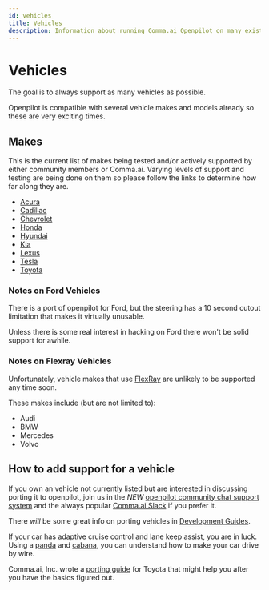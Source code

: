 ```yaml
---
id: vehicles
title: Vehicles
description: Information about running Comma.ai Openpilot on many existing auto makers including but not limited to Acura and Cadillac and Chevrolet and Honda and Hyundai and Kia and Lexus and Tesla and Toyota and  and many more.
---
```

# Vehicles

The goal is to always support as many vehicles as possible.

Openpilot is compatible with several vehicle makes and models already so these are very exciting times.

## Makes

This is the current list of makes being tested and/or actively supported by either community members or Comma.ai.
Varying levels of support and testing are being done on them so please follow the links to determine how far along they are.

* [Acura](/vehicles/acura)
* [Cadillac](/vehicles/cadillac)
* [Chevrolet](/vehicles/chevrolet)
* [Honda](/vehicles/honda)
* [Hyundai](/vehicles/hyundai)
* [Kia](/vehicles/kia)
* [Lexus](/vehicles/lexus)
* [Tesla](/vehicles/tesla)
* [Toyota](/vehicles/toyota)

### Notes on Ford Vehicles

There is a port of openpilot for Ford, but the steering has a 10 second
cutout limitation that makes it virtually unusable.

Unless there is some real interest in hacking on Ford there won't be solid support
for awhile.

### Notes on Flexray Vehicles

Unfortunately, vehicle makes that use [FlexRay](https://en.wikipedia.org/wiki/FlexRay) are
unlikely to be supported any time soon.

These makes include (but are not limited to):

- Audi
- BMW
- Mercedes
- Volvo

## How to add support for a vehicle

If you own an vehicle not currently listed
but are interested in discussing porting it to openpilot,
join us in the *NEW* [openpilot community chat support system](https://spectrum.chat/openpilot) and the
always popular [Comma.ai Slack](https://slack.comma.ai/) if you prefer it.

There *will* be some great info on porting vehicles in [Development Guides](../development/guides/).

If your car has adaptive cruise control and lane keep assist, you are in luck.
Using a [panda](https://comma.ai/shop/products/panda-obd-ii-dongle/) and
[cabana](https://community.comma.ai/cabana/), you can understand how to
make your car drive by wire.

Comma.ai, Inc. wrote a [porting guide](https://medium.com/@comma_ai/openpilot-port-guide-for-toyota-models-e5467f4b5fe6) for
Toyota that might help you after you have the basics figured out.
